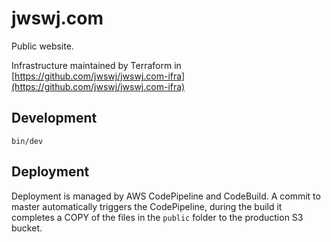 # jwswj.com

Public website.

Infrastructure maintained by Terraform in [https://github.com/jwswj/jwswj.com-ifra](https://github.com/jwswj/jwswj.com-ifra)

## Development

```
bin/dev
```

## Deployment

Deployment is managed by AWS CodePipeline and CodeBuild. A commit to master
automatically triggers the CodePipeline, during the build it completes a COPY
of the files in the `public` folder to the production S3 bucket.
